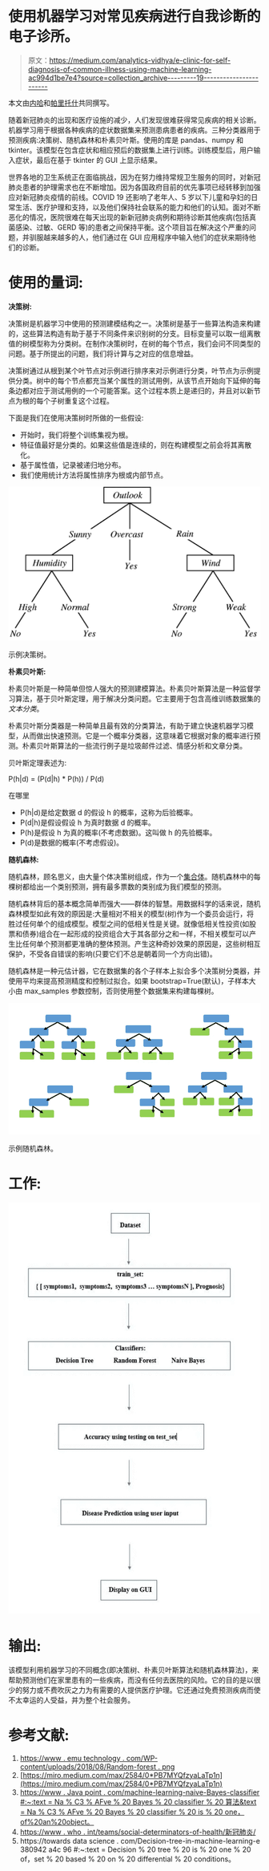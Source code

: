 # 使用机器学习对常见疾病进行自我诊断的电子诊所。

> 原文：<https://medium.com/analytics-vidhya/e-clinic-for-self-diagnosis-of-common-illness-using-machine-learning-ac994d1be7e4?source=collection_archive---------19----------------------->

本文由[内哈](https://medium.com/u/d21f7c5bb6f5?source=post_page-----ac994d1be7e4--------------------------------)和[帕里托什](https://medium.com/u/e072d1556a2c?source=post_page-----ac994d1be7e4--------------------------------)共同撰写。

随着新冠肺炎的出现和医疗设施的减少，人们发现很难获得常见疾病的相关诊断。机器学习用于根据各种疾病的症状数据集来预测患病患者的疾病。三种分类器用于预测疾病:决策树、随机森林和朴素贝叶斯。使用的库是 pandas、numpy 和 tkinter。该模型在包含症状和相应预后的数据集上进行训练。训练模型后，用户输入症状，最后在基于 tkinter 的 GUI 上显示结果。

世界各地的卫生系统正在面临挑战，因为在努力维持常规卫生服务的同时，对新冠肺炎患者的护理需求也在不断增加。因为各国政府目前的优先事项已经转移到加强应对新冠肺炎疫情的前线。COVID 19 还影响了老年人、5 岁以下儿童和孕妇的日常生活、医疗护理和支持，以及他们保持社会联系的能力和他们的认知。面对不断恶化的情况，医院很难在每天出现的新新冠肺炎病例和期待诊断其他疾病(包括真菌感染、过敏、GERD 等)的患者之间保持平衡。这个项目旨在解决这个严重的问题，并驯服越来越多的人，他们通过在 GUI 应用程序中输入他们的症状来期待他们的诊断。

# **使用的量词:**

**决策树:**

决策树是机器学习中使用的预测建模结构之一。决策树是基于一些算法构造来构建的，这些算法构造有助于基于不同条件来识别树的分支。目标变量可以取一组离散值的树模型称为分类树。在制作决策树时，在树的每个节点，我们会问不同类型的问题。基于所提出的问题，我们将计算与之对应的信息增益。

决策树通过从根到某个叶节点对示例进行排序来对示例进行分类，叶节点为示例提供分类。树中的每个节点都充当某个属性的测试用例，从该节点开始向下延伸的每条边都对应于测试用例的一个可能答案。这个过程本质上是递归的，并且对以新节点为根的每个子树重复这个过程。

下面是我们在使用决策树时所做的一些假设:

*   开始时，我们将整个训练集视为根。
*   特征值最好是分类的。如果这些值是连续的，则在构建模型之前会将其离散化。
*   基于属性值，记录被递归地分布。
*   我们使用统计方法将属性排序为根或内部节点。

![](img/e9636e511bd15c2261dbdd3838de6490.png)

示例决策树。

**朴素贝叶斯:**

朴素贝叶斯是一种简单但惊人强大的预测建模算法。朴素贝叶斯算法是一种监督学习算法，基于贝叶斯定理，用于解决分类问题。它主要用于包含高维训练数据集的*文本分类*。

朴素贝叶斯分类器是一种简单且最有效的分类算法，有助于建立快速机器学习模型，从而做出快速预测。它是一个概率分类器，这意味着它根据对象的概率进行预测。朴素贝叶斯算法的一些流行例子是垃圾邮件过滤、情感分析和文章分类。

贝叶斯定理表述为:

P(h|d) = (P(d|h) * P(h)) / P(d)

在哪里

*   P(h|d)是给定数据 d 的假设 h 的概率，这称为后验概率。
*   P(d|h)是假设假设 h 为真时数据 d 的概率。
*   P(h)是假设 h 为真的概率(不考虑数据)。这叫做 h 的先验概率。
*   P(d)是数据的概率(不考虑假设)。

**随机森林:**

随机森林，顾名思义，由大量个体决策树组成，作为一个[集合体](https://en.wikipedia.org/wiki/Ensemble_learning)。随机森林中的每棵树都给出一个类别预测，拥有最多票数的类别成为我们模型的预测。

随机森林背后的基本概念简单而强大——群体的智慧。用数据科学的话来说，随机森林模型如此有效的原因是:大量相对不相关的模型(树)作为一个委员会运行，将胜过任何单个的组成模型。模型之间的低相关性是关键。就像低相关性投资(如股票和债券)组合在一起形成的投资组合大于其各部分之和一样，不相关模型可以产生比任何单个预测都更准确的整体预测。产生这种奇妙效果的原因是，这些树相互保护，不受各自错误的影响(只要它们不总是朝着同一个方向出错)。

随机森林是一种元估计器，它在数据集的各个子样本上拟合多个决策树分类器，并使用平均来提高预测精度和控制过拟合。如果 bootstrap=True(默认)，子样本大小由 max_samples 参数控制，否则使用整个数据集来构建每棵树。

![](img/259ee1bc52bf155eb51600b83159cf1f.png)

示例随机森林。

# **工作:**

![](img/ae85d72835dbc6f7c2fa881666abb2dd.png)

# 输出:

该模型利用机器学习的不同概念(即决策树、朴素贝叶斯算法和随机森林算法)，来帮助预测他们在家里患有的一些疾病，而没有任何去医院的风险。它的目的是以很少的努力或不费吹灰之力为有需要的人提供医疗护理。它还通过免费预测疾病而使不太幸运的人受益，并为整个社会服务。

# **参考文献:**

1.  [https://www . emu technology . com/WP-content/uploads/2018/08/Random-forest . png](https://www.emutechnology.com/wp-content/uploads/2018/08/Random-Forest.png)
2.  [https://miro.medium.com/max/2584/0*PB7MYQfzyaLaTp1n](https://miro.medium.com/max/2584/0*PB7MYQfzyaLaTp1n)
3.  [https://www . Java point . com/machine-learning-naive-Bayes-classifier #:~:text = Na % C3 % AFve % 20 Bayes % 20 classifier % 20 算法&text = Na % C3 % AFve % 20 Bayes % 20 classifier % 20 is % 20 one，of%20an%20object。](https://www.javatpoint.com/machine-learning-naive-bayes-classifier#:~:text=Na%C3%AFve%20Bayes%20Classifier%20Algorithm&text=Na%C3%AFve%20Bayes%20Classifier%20is%20one,the%20probability%20of%20an%20object.)
4.  [https://www . who . int/teams/social-determinators-of-health/新冠肺炎/](https://www.who.int/teams/social-determinants-of-health/covid-19/)
5.  https://towards data science . com/Decision-tree-in-machine-learning-e 380942 a4c 96 #:~:text = Decision % 20 tree % 20 is % 20 one % 20 of，set % 20 based % 20 on % 20 differential % 20 conditions。